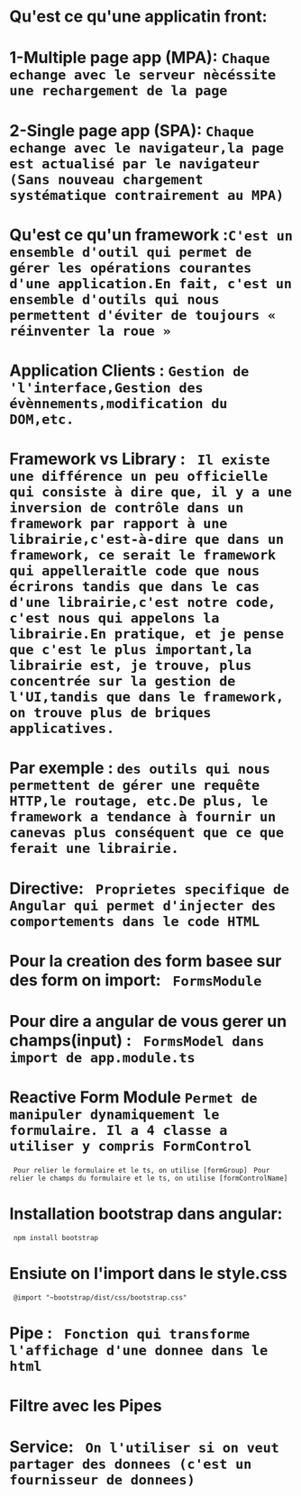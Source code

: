 # Qu'est ce qu'une applicatin front:

# 1-Multiple page app (MPA): `Chaque echange avec le serveur nècéssite une rechargement de la page`

# 2-Single page app (SPA): `Chaque echange avec le navigateur,la page est actualisé par le navigateur (Sans nouveau chargement systématique contrairement au MPA)`

# Qu'est ce qu'un framework :`C'est un ensemble d'outil qui permet de gérer les opérations courantes d'une application.En fait, c'est un ensemble d'outils qui nous permettent d'éviter de toujours « réinventer la roue »`

# Application Clients : `Gestion de 'l'interface,Gestion des évènnements,modification du DOM,etc.`

# Framework vs Library : ` Il existe une différence un peu officielle qui consiste à dire que, il y a une inversion de contrôle dans un framework par rapport à une librairie,c'est-à-dire que dans un framework, ce serait le framework qui appelleraitle code que nous écrirons tandis que dans le cas d'une librairie,c'est notre code, c'est nous qui appelons la librairie.En pratique, et je pense que c'est le plus important,la librairie est, je trouve, plus concentrée sur la gestion de l'UI,tandis que dans le framework, on trouve plus de briques applicatives.`

# Par exemple : `des outils qui nous permettent de gérer une requête HTTP,le routage, etc.De plus, le framework a tendance à fournir un canevas plus conséquent que ce que ferait une librairie.`

# Directive: ` Proprietes specifique de Angular qui permet d'injecter des comportements dans le code HTML`

# Pour la creation des form basee sur des form on import:  ` FormsModule`

# Pour dire a angular de vous gerer un champs(input) :  ` FormsModel dans import de app.module.ts`

# Reactive Form Module  ` Permet de manipuler dynamiquement le formulaire. Il a 4 classe a utiliser y compris FormControl `
` Pour relier le formulaire et le ts, on utilise [formGroup]`
` Pour relier le champs du formulaire et le ts, on utilise [formControlName]`

# Installation bootstrap dans angular: 
` npm install bootstrap`

# Ensiute on l'import dans le style.css 
` @import "~bootstrap/dist/css/bootstrap.css"`

# Pipe : ` Fonction qui transforme l'affichage d'une donnee dans le html`
# Filtre avec les Pipes

# Service: ` On l'utiliser si on veut partager des donnees (c'est un fournisseur de donnees)`